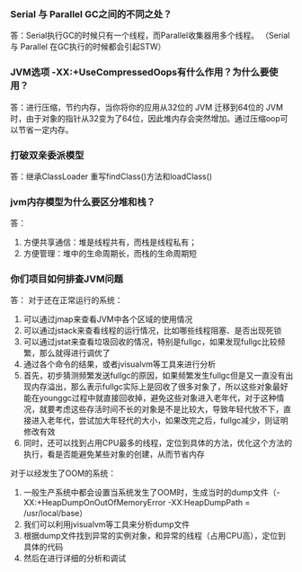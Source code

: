 ### Serial 与 Parallel GC之间的不同之处？
答：Serial执行GC的时候只有一个线程，而Parallel收集器用多个线程。 （Serial 与 Parallel 在GC执行的时候都会引起STW）

### JVM选项 -XX:+UseCompressedOops有什么作用？为什么要使用？
答：进行压缩，节约内存，当你将你的应用从32位的 JVM 迁移到64位的 JVM 时，由于对象的指针从32变为了64位，因此堆内存会突然增加。通过压缩oop可以节省一定内存。

### 打破双亲委派模型
答：继承ClassLoader 重写findClass()方法和loadClass()

### jvm内存模型为什么要区分堆和栈？
答：
1. 方便共享通信：堆是线程共有，而栈是线程私有；
2. 方便管理：堆中的生命周期长，而栈的生命周期短

### 你们项目如何排查JVM问题
答：
对于还在正常运行的系统：

1. 可以通过jmap来查看JVM中各个区域的使用情况
2. 可以通过jstack来查看线程的运行情况，比如哪些线程阻塞、是否出现死锁
3. 可以通过jstat来查看垃圾回收的情况，特别是fullgc，如果发现fullgc比较频繁，那么就得进行调优了
4. 通过各个命令的结果，或者jvisualvm等工具来进行分析
5. 首先，初步猜测频繁发送fullgc的原因，如果频繁发生fullgc但是又一直没有出现内存溢出，那么表示fullgc实际上是回收了很多对象了，所以这些对象最好能在younggc过程中就直接回收掉，避免这些对象进入老年代，对于这种情况，就要考虑这些存活时间不长的对象是不是比较大，导致年轻代放不下，直接进入老年代，尝试加大年轻代的大小，如果改完之后，fullgc减少，则证明修改有效
6. 同时，还可以找到占用CPU最多的线程，定位到具体的方法，优化这个方法的执行，看是否能避免某些对象的创建，从而节省内存

对于以经发生了OOM的系统：

1. 一般生产系统中都会设置当系统发生了OOM时，生成当时的dump文件（-XX:+HeapDumpOnOutOfMemoryError -XX:HeapDumpPath = /usr/local/base）
2. 我们可以利用jvisualvm等工具来分析dump文件
3. 根据dump文件找到异常的实例对象，和异常的线程（占用CPU高），定位到具体的代码
4. 然后在进行详细的分析和调试